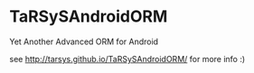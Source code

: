 # TaRSySAndroidORM
Yet Another Advanced ORM for Android

see http://tarsys.github.io/TaRSySAndroidORM/ for more info :)
